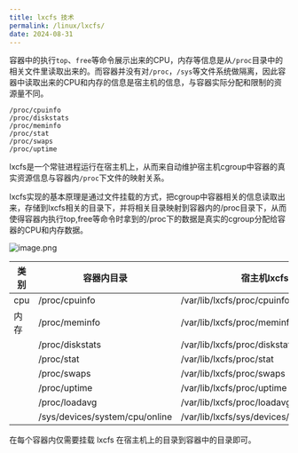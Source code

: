 ```yaml
---
title: lxcfs 技术
permalink: /linux/lxcfs/
date: 2024-08-31
---
```

容器中的执行`top`、`free`等命令展示出来的CPU，内存等信息是从`/proc`目录中的相关文件里读取出来的。而容器并没有对`/proc`，`/sys`等文件系统做隔离，因此容器中读取出来的CPU和内存的信息是宿主机的信息，与容器实际分配和限制的资源量不同。
```
/proc/cpuinfo
/proc/diskstats
/proc/meminfo
/proc/stat
/proc/swaps
/proc/uptime
```

lxcfs是一个常驻进程运行在宿主机上，从而来自动维护宿主机cgroup中容器的真实资源信息与容器内`/proc`下文件的映射关系。

lxcfs实现的基本原理是通过文件挂载的方式，把cgroup中容器相关的信息读取出来，存储到lxcfs相关的目录下，并将相关目录映射到容器内的/proc目录下，从而使得容器内执行top,free等命令时拿到的/proc下的数据是真实的cgroup分配给容器的CPU和内存数据。

![image.png](https://kuring.oss-cn-beijing.aliyuncs.com/images/20240830114743.png)

| 类别  | 容器内目录                          | 宿主机lxcfs目录                                   |
| --- | ------------------------------ | -------------------------------------------- |
| cpu | /proc/cpuinfo                  | /var/lib/lxcfs/proc/cpuinfo                  |
| 内存  | /proc/meminfo                  | /var/lib/lxcfs/proc/meminfo                  |
|     | /proc/diskstats                | /var/lib/lxcfs/proc/diskstats                |
|     | /proc/stat                     | /var/lib/lxcfs/proc/stat                     |
|     | /proc/swaps                    | /var/lib/lxcfs/proc/swaps                    |
|     | /proc/uptime                   | /var/lib/lxcfs/proc/uptime                   |
|     | /proc/loadavg                  | /var/lib/lxcfs/proc/loadavg                  |
|     | /sys/devices/system/cpu/online | /var/lib/lxcfs/sys/devices/system/cpu/online |

在每个容器内仅需要挂载 lxcfs 在宿主机上的目录到容器中的目录即可。
